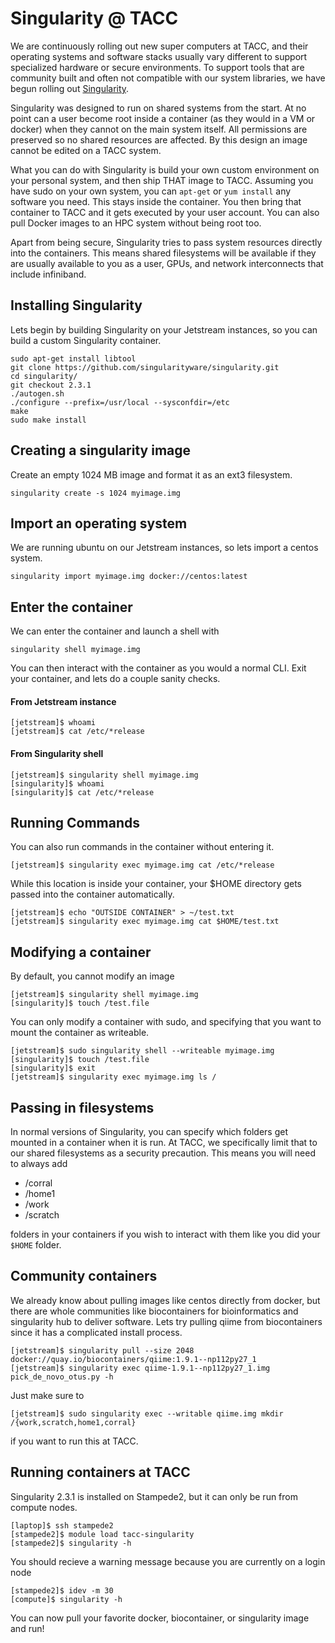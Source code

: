 # Singularity @ TACC

We are continuously rolling out new super computers at TACC, and their operating systems and software stacks usually vary different to support specialized hardware or secure environments. To support tools that are community built and often not compatible with our system libraries, we have begun rolling out [Singularity](http://singularity.lbl.gov/index.html).

Singularity was designed to run on shared systems from the start. At no point can a user become root inside a container (as they would in a VM or docker) when they cannot on the main system itself. All permissions are preserved so no shared resources are affected. By this design an image cannot be edited on a TACC system.

What you can do with Singularity is build your own custom environment on your personal system, and then ship THAT image to TACC. Assuming you have sudo on your own system, you can `apt-get` or `yum install` any software you need. This stays inside the container. You then bring that container to TACC and it gets executed by your user account. You can also pull Docker images to an HPC system without being root too.

Apart from being secure, Singularity tries to pass system resources directly into the containers. This means shared filesystems will be available if they are usually available to you as a user, GPUs, and network interconnects that include infiniband.

## Installing Singularity

Lets begin by building Singularity on your Jetstream instances, so you can build a custom Singularity container.

```
sudo apt-get install libtool
git clone https://github.com/singularityware/singularity.git
cd singularity/
git checkout 2.3.1
./autogen.sh 
./configure --prefix=/usr/local --sysconfdir=/etc
make
sudo make install
```

## Creating a singularity image

Create an empty 1024 MB image and format it as an ext3 filesystem.

```
singularity create -s 1024 myimage.img
```

## Import an operating system

We are running ubuntu on our Jetstream instances, so lets import a centos system.

```
singularity import myimage.img docker://centos:latest
```

## Enter the container

We can enter the container and launch a shell with

```
singularity shell myimage.img
```

You can then interact with the container as you would a normal CLI. Exit your container, and lets do a couple sanity checks.

#### From Jetstream instance

```
[jetstream]$ whoami
[jetstream]$ cat /etc/*release
```
#### From Singularity shell

```
[jetstream]$ singularity shell myimage.img
[singularity]$ whoami
[singularity]$ cat /etc/*release
```

## Running Commands

You can also run commands in the container without entering it.

```
[jetstream]$ singularity exec myimage.img cat /etc/*release
```

While this location is inside your container, your $HOME directory gets passed into the container automatically.

```
[jetstream]$ echo "OUTSIDE CONTAINER" > ~/test.txt
[jetstream]$ singularity exec myimage.img cat $HOME/test.txt
```

## Modifying a container

By default, you cannot modify an image

```
[jetstream]$ singularity shell myimage.img
[singularity]$ touch /test.file
```

You can only modify a container with sudo, and specifying that you want to mount the container as writeable.

```
[jetstream]$ sudo singularity shell --writeable myimage.img
[singularity]$ touch /test.file
[singularity]$ exit
[jetstream]$ singularity exec myimage.img ls /
```

## Passing in filesystems

In normal versions of Singularity, you can specify which folders get mounted in a container when it is run. At TACC, we specifically limit that to our shared filesystems as a security precaution. This means you will need to always add

- /corral
- /home1
- /work
- /scratch

folders in your containers if you wish to interact with them like you did your `$HOME` folder.

## Community containers

We already know about pulling images like centos directly from docker, but there are whole communities like biocontainers for bioinformatics and singularity hub to deliver software. Lets try pulling qiime from biocontainers since it has a complicated install process.

```
[jetstream]$ singularity pull --size 2048 docker://quay.io/biocontainers/qiime:1.9.1--np112py27_1
[jetstream]$ singularity exec qiime-1.9.1--np112py27_1.img pick_de_novo_otus.py -h
```

Just make sure to

```
[jetstream]$ sudo singularity exec --writable qiime.img mkdir /{work,scratch,home1,corral}
```

if you want to run this at TACC.

## Running containers at TACC

Singularity 2.3.1 is installed on Stampede2, but it can only be run from compute nodes.

```
[laptop]$ ssh stampede2
[stampede2]$ module load tacc-singularity
[stampede2]$ singularity -h
```

You should recieve a warning message because you are currently on a login node

```
[stampede2]$ idev -m 30
[compute]$ singularity -h
```

You can now pull your favorite docker, biocontainer, or singularity image and run!
